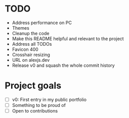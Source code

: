 # TODO

- Address performance on PC
- Themes
- Cleanup the code
- Make this README helpful and relevant to the project
- Address all TODOs
- Favicon 400
- Crosshair resizing
- URL on alexjs.dev
- Release v0 and squash the whole commit history

# Project goals

- [ ] v0: First entry in my public portfolio
- [ ] Something to be proud of
- [ ] Open to contributions
